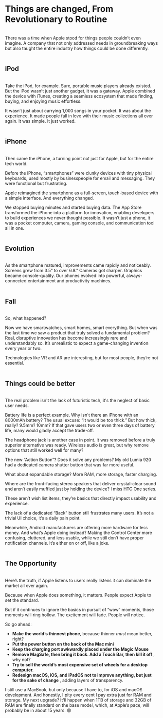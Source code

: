 # Things are changed, From Revolutionary to Routine
<br>
There was a time when Apple stood for things people couldn’t even imagine. A company that not only addressed needs in groundbreaking ways but also taught the entire industry how things could be done differently.
<br><br>

## iPod
<br>
Take the iPod, for example. Sure, portable music players already existed. But the iPod wasn’t just another gadget, it was a gateway. Apple combined the device with iTunes, creating a seamless ecosystem that made finding, buying, and enjoying music effortless.

It wasn’t just about carrying 1,000 songs in your pocket. It was about the experience. It made people fall in love with their music collections all over again. It was simple. It just worked.
<br><br>

## iPhone
<br>
Then came the iPhone, a turning point not just for Apple, but for the entire tech world.

Before the iPhone, “smartphones” were clunky devices with tiny physical keyboards, used mostly by businesspeople for email and messaging. They were functional but frustrating.

Apple reimagined the smartphone as a full-screen, touch-based device with a simple interface. And everything changed.

We stopped buying minutes and started buying data. The App Store transformed the iPhone into a platform for innovation, enabling developers to build experiences we never thought possible. It wasn’t just a phone, it was a pocket computer, camera, gaming console, and communication tool all in one.
<br><br>

## Evolution
<br>
As the smartphone matured, improvements came rapidly and noticeably. Screens grew from 3.5" to over 6.8." Cameras got sharper. Graphics became console-quality. Our phones evolved into powerful, always-connected entertainment and productivity machines.
<br><br>

## Fall
<br>
So, what happened?

Now we have smartwatches, smart homes, smart everything. But when was the last time we saw a product that truly solved a fundamental problem? Real, disruptive innovation has become increasingly rare and understandably so. It’s unrealistic to expect a game-changing invention every year or two.

Technologies like VR and AR are interesting, but for most people, they’re not essential.
<br><br>

## Things could be better
<br>
The real problem isn't the lack of futuristic tech, it's the neglect of basic user needs.

Battery life is a perfect example. Why isn't there an iPhone with an 8000mAh battery? The usual excuse: “It would be too thick.” But how thick, really? 9.5mm? 10mm? If that gave users two or even three days of battery life, many would gladly accept the trade-off.

The headphone jack is another case in point. It was removed before a truly superior alternative was ready. Wireless audio is great, but why remove options that still worked well for many?

The new “Action Button”? Does it solve any problems? My old Lumia 920 had a dedicated camera shutter button that was far more useful.

What about expandable storage? More RAM, more storage, faster charging.

Where are the front-facing stereo speakers that deliver crystal-clear sound and aren’t easily muffled just by holding the device? I miss HTC One series.

These aren’t wish list items, they’re basics that directly impact usability and experience.

The lack of a dedicated “Back” button still frustrates many users. It’s not a trivial UI choice, it’s a daily pain point.

Meanwhile, Android manufacturers are offering more hardware for less money. And what’s Apple doing instead? Making the Control Center more confusing, cluttered, and less usable, while we still don’t have proper notification channels. It’s either on or off, like a joke.
<br><br>

## The Opportunity
<br>
Here’s the truth, if Apple listens to users really listens it can dominate the market all over again.

Because when Apple does something, it matters. People expect Apple to set the standard.

But if it continues to ignore the basics in pursuit of “wow” moments, those moments will ring hollow. The excitement will fade. People will notice.

So go ahead:

- **Make the world’s thinnest phone**, because thinner *must* mean better, right?
- **Put the power button on the back of the Mac mini**
- **Keep the charging port awkwardly placed under the Magic Mouse**
- **Remove MagSafe, then bring it back. Add a Touch Bar, then kill it off** , why not?
- **Try to sell the world’s most expensive set of wheels for a desktop computer.**
- **Redesign macOS, iOS, and iPadOS not to improve anything, but just for the sake of change** , adding layers of transparency.

I still use a MacBook, but only because I have to, for iOS and macOS development. 
And honestly, I pity every cent I pay extra just for RAM and storage. 
My next upgrade? It’ll happen when 1TB of storage and 32GB of RAM are finally standard on the base model, which, at Apple’s pace, will probably be in about 15 years. 😄
<br><br>